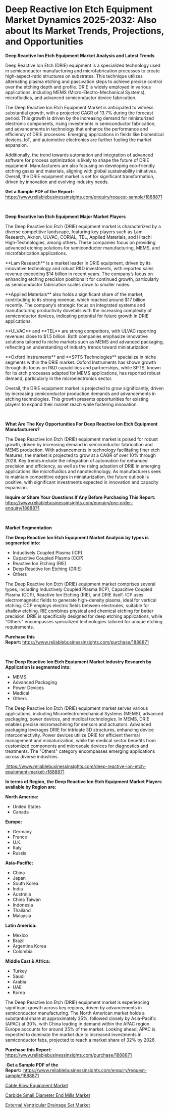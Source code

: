 <p><h1>Deep Reactive Ion Etch Equipment Market Dynamics 2025-2032: Also about Its Market Trends, Projections, and Opportunities</h1></p><p><strong>Deep Reactive Ion Etch Equipment Market Analysis and Latest Trends</strong></p>
<p><p>Deep Reactive Ion Etch (DRIE) equipment is a specialized technology used in semiconductor manufacturing and microfabrication processes to create high-aspect-ratio structures on substrates. This technique utilizes alternating plasma etching and passivation steps to achieve precise control over the etching depth and profile. DRIE is widely employed in various applications, including MEMS (Micro-Electro-Mechanical Systems), microfluidics, and advanced semiconductor device fabrication.</p><p>The Deep Reactive Ion Etch Equipment Market is anticipated to witness substantial growth, with a projected CAGR of 13.7% during the forecast period. This growth is driven by the increasing demand for miniaturized electronic components, rising investments in semiconductor fabrication, and advancements in technology that enhance the performance and efficiency of DRIE processes. Emerging applications in fields like biomedical devices, IoT, and automotive electronics are further fueling the market expansion. </p><p>Additionally, the trend towards automation and integration of advanced software for process optimization is likely to shape the future of DRIE equipment. Manufacturers are also focusing on developing eco-friendly etching gases and materials, aligning with global sustainability initiatives. Overall, the DRIE equipment market is set for significant transformation, driven by innovation and evolving industry needs.</p></p>
<p><strong>Get a Sample PDF of the Report:&nbsp;</strong> <a href="https://www.reliablebusinessinsights.com/enquiry/request-sample/1888871?utm_campaign=62&utm_medium=2&utm_source=Github&utm_content=ia&utm_term=14012025&utm_id=deep-reactive-ion-etch-equipment">https://www.reliablebusinessinsights.com/enquiry/request-sample/1888871</a></p>
<p>&nbsp;</p>
<p><strong>Deep Reactive Ion Etch Equipment Major Market Players</strong></p>
<p><p>The Deep Reactive Ion Etch (DRIE) equipment market is characterized by a diverse competitive landscape, featuring key players such as Lam Research, Akrion, ULVAC, CORIAL, TEL, Applied Materials, and Hitachi High-Technologies, among others. These companies focus on providing advanced etching solutions for semiconductor manufacturing, MEMS, and microfabrication applications.</p><p>**Lam Research** is a market leader in DRIE equipment, driven by its innovative technology and robust R&D investments, with reported sales revenue exceeding $14 billion in recent years. The company’s focus on enhancing etching precision positions it for continued growth, particularly as semiconductor fabrication scales down to smaller nodes.</p><p>**Applied Materials** also holds a significant share of the market, contributing to its strong revenue, which reached around $17 billion recently. The company’s strategic focus on integrated systems and manufacturing productivity dovetails with the increasing complexity of semiconductor devices, indicating potential for future growth in DRIE applications.</p><p>**ULVAC** and **TEL** are strong competitors, with ULVAC reporting revenues close to $1.5 billion. Both companies emphasize innovative solutions tailored to niche markets such as MEMS and advanced packaging, reflecting an understanding of industry trends toward miniaturization.</p><p>**Oxford Instruments** and **SPTS Technologies** specialize in niche segments within the DRIE market. Oxford Instruments has shown growth through its focus on R&D capabilities and partnerships, while SPTS, known for its etch processes adapted for MEMS applications, has reported robust demand, particularly in the microelectronics sector.</p><p>Overall, the DRIE equipment market is projected to grow significantly, driven by increasing semiconductor production demands and advancements in etching technologies. This growth presents opportunities for existing players to expand their market reach while fostering innovation.</p></p>
<p>&nbsp;</p>
<p><strong>What Are The Key Opportunities For Deep Reactive Ion Etch Equipment Manufacturers?</strong></p>
<p><p>The Deep Reactive Ion Etch (DRIE) equipment market is poised for robust growth, driven by increasing demand in semiconductor fabrication and MEMS production. With advancements in technology facilitating finer etch features, the market is projected to grow at a CAGR of over 10% through 2028. Key trends include the integration of automation for enhanced precision and efficiency, as well as the rising adoption of DRIE in emerging applications like microfluidics and nanotechnology. As manufacturers seek to maintain competitive edges in miniaturization, the future outlook is positive, with significant investments expected in innovation and capacity expansion.</p></p>
<p><strong>Inquire or Share Your Questions If Any Before Purchasing This Report:</strong> <a href="https://www.reliablebusinessinsights.com/enquiry/pre-order-enquiry/1888871?utm_campaign=62&utm_medium=2&utm_source=Github&utm_content=ia&utm_term=14012025&utm_id=deep-reactive-ion-etch-equipment">https://www.reliablebusinessinsights.com/enquiry/pre-order-enquiry/1888871</a></p>
<p>&nbsp;</p>
<p><strong>Market Segmentation</strong></p>
<p><strong>The Deep Reactive Ion Etch Equipment Market Analysis by types is segmented into:</strong></p>
<p><ul><li>Inductively Coupled Plasma (ICP)</li><li>Capacitive Coupled Plasma (CCP)</li><li>Reactive Ion Etching (RIE)</li><li>Deep Reactive Ion Etching (DRIE)</li><li>Others</li></ul></p>
<p><p>The Deep Reactive Ion Etch (DRIE) equipment market comprises several types, including Inductively Coupled Plasma (ICP), Capacitive Coupled Plasma (CCP), Reactive Ion Etching (RIE), and DRIE itself. ICP uses electromagnetic fields to generate high-density plasma, ideal for vertical etching. CCP employs electric fields between electrodes, suitable for shallow etching. RIE combines physical and chemical etching for better precision. DRIE is specifically designed for deep etching applications, while "Others" encompasses specialized technologies tailored for unique etching requirements.</p></p>
<p><strong>Purchase this Report:&nbsp;</strong><a href="https://www.reliablebusinessinsights.com/purchase/1888871?utm_campaign=62&utm_medium=2&utm_source=Github&utm_content=ia&utm_term=14012025&utm_id=deep-reactive-ion-etch-equipment">https://www.reliablebusinessinsights.com/purchase/1888871</a></p>
<p>&nbsp;</p>
<p><strong>The Deep Reactive Ion Etch Equipment Market Industry Research by Application is segmented into:</strong></p>
<p><ul><li>MEMS</li><li>Advanced Packaging</li><li>Power Devices</li><li>Medical</li><li>Others</li></ul></p>
<p><p>The Deep Reactive Ion Etch (DRIE) equipment market serves various applications, including Microelectromechanical Systems (MEMS), advanced packaging, power devices, and medical technologies. In MEMS, DRIE enables precise micromachining for sensors and actuators. Advanced packaging leverages DRIE for intricate 3D structures, enhancing device interconnectivity. Power devices utilize DRIE for efficient thermal management and miniaturization, while the medical sector benefits from customized components and microscale devices for diagnostics and treatments. The "Others" category encompasses emerging applications across diverse industries.</p></p>
<p><a href="https://www.reliablebusinessinsights.com/deep-reactive-ion-etch-equipment-market-r1888871?utm_campaign=62&utm_medium=2&utm_source=Github&utm_content=ia&utm_term=14012025&utm_id=deep-reactive-ion-etch-equipment">&nbsp;https://www.reliablebusinessinsights.com/deep-reactive-ion-etch-equipment-market-r1888871</a></p>
<p><strong>In terms of Region, the Deep Reactive Ion Etch Equipment Market Players available by Region are:</strong></p>
<p>
    <p> <strong> North America: </strong>
        <ul>
            <li>United States</li>
            <li>Canada</li>
        </ul>
        </p> 
    <p> <strong> Europe: </strong>
        <ul>
            <li>Germany</li>
            <li>France</li>
            <li>U.K.</li>
            <li>Italy</li>
            <li>Russia</li>
        </ul>
        </p> 
    <p> <strong> Asia-Pacific: </strong>
        <ul>
            <li>China</li>
            <li>Japan</li>
            <li>South Korea</li>
            <li>India</li>
            <li>Australia</li>
            <li>China Taiwan</li>
            <li>Indonesia</li>
            <li>Thailand</li>
            <li>Malaysia</li>
        </ul>
        </p> 
    <p> <strong> Latin America: </strong>
        <ul>
            <li>Mexico</li>
            <li>Brazil</li>
            <li>Argentina Korea</li>
            <li>Colombia</li>
        </ul>
        </p> 
    <p> <strong> Middle East & Africa: </strong>
        <ul>
            <li>Turkey</li>
            <li>Saudi</li>
            <li>Arabia</li>
            <li>UAE</li>
            <li>Korea</li>
        </ul>
    </p>
    </p>
<p><p>The Deep Reactive Ion Etch (DRIE) equipment market is experiencing significant growth across key regions, driven by advancements in semiconductor manufacturing. The North American market holds a substantial share at approximately 35%, followed closely by Asia-Pacific (APAC) at 30%, with China leading in demand within the APAC region. Europe accounts for around 25% of the market. Looking ahead, APAC is expected to dominate the market due to increased investments in semiconductor fabs, projected to reach a market share of 32% by 2026.</p></p>
<p><strong>Purchase this Report: </strong><a href="https://www.reliablebusinessinsights.com/purchase/1888871?utm_campaign=62&utm_medium=2&utm_source=Github&utm_content=ia&utm_term=14012025&utm_id=deep-reactive-ion-etch-equipment">https://www.reliablebusinessinsights.com/purchase/1888871</a></p>
<p>&nbsp;<strong>Get a Sample PDF of the Report:&nbsp;&nbsp;</strong><a href="https://www.reliablebusinessinsights.com/enquiry/request-sample/1888871?utm_campaign=62&utm_medium=2&utm_source=Github&utm_content=ia&utm_term=14012025&utm_id=deep-reactive-ion-etch-equipment">https://www.reliablebusinessinsights.com/enquiry/request-sample/1888871</a></p>
<p><strong></strong></p>
<p><p><a href="https://github.com/organophelia8282/Market-Research-Report-List-1/blob/main/cable-blow-equipment-market.md?utm_campaign=62&utm_medium=2&utm_source=Github&utm_content=ia&utm_term=14012025&utm_id=deep-reactive-ion-etch-equipment">Cable Blow Equipment Market</a></p><p><a href="https://github.com/jamastodola515/Market-Research-Report-List-1/blob/main/carbide-small-diameter-end-mills-market.md?utm_campaign=62&utm_medium=2&utm_source=Github&utm_content=ia&utm_term=14012025&utm_id=deep-reactive-ion-etch-equipment">Carbide Small Diameter End Mills Market</a></p><p><a href="https://github.com/danikabiele541/Market-Research-Report-List-1/blob/main/external-ventricular-drainage-set-market.md?utm_campaign=62&utm_medium=2&utm_source=Github&utm_content=ia&utm_term=14012025&utm_id=deep-reactive-ion-etch-equipment">External Ventricular Drainage Set Market</a></p></p>